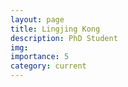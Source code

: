 ```yaml
---
layout: page
title: Lingjing Kong
description: PhD Student
img:
importance: 5
category: current
---
```

